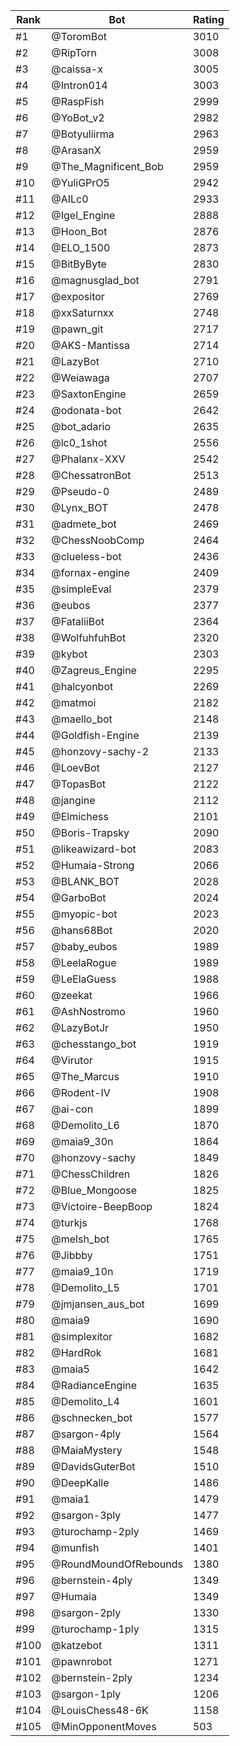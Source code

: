 Rank|Bot|Rating
---|---|---
#1|@ToromBot|3010
#2|@RipTorn|3008
#3|@caissa-x|3005
#4|@Intron014|3003
#5|@RaspFish|2999
#6|@YoBot_v2|2982
#7|@Botyuliirma|2963
#8|@ArasanX|2959
#9|@The_Magnificent_Bob|2959
#10|@YuliGPrO5|2942
#11|@AILc0|2933
#12|@Igel_Engine|2888
#13|@Hoon_Bot|2876
#14|@ELO_1500|2873
#15|@BitByByte|2830
#16|@magnusglad_bot|2791
#17|@expositor|2769
#18|@xxSaturnxx|2748
#19|@pawn_git|2717
#20|@AKS-Mantissa|2714
#21|@LazyBot|2710
#22|@Weiawaga|2707
#23|@SaxtonEngine|2659
#24|@odonata-bot|2642
#25|@bot_adario|2635
#26|@lc0_1shot|2556
#27|@Phalanx-XXV|2542
#28|@ChessatronBot|2513
#29|@Pseudo-0|2489
#30|@Lynx_BOT|2478
#31|@admete_bot|2469
#32|@ChessNoobComp|2464
#33|@clueless-bot|2436
#34|@fornax-engine|2409
#35|@simpleEval|2379
#36|@eubos|2377
#37|@FataliiBot|2364
#38|@WolfuhfuhBot|2320
#39|@kybot|2303
#40|@Zagreus_Engine|2295
#41|@halcyonbot|2269
#42|@matmoi|2182
#43|@maello_bot|2148
#44|@Goldfish-Engine|2139
#45|@honzovy-sachy-2|2133
#46|@LoevBot|2127
#47|@TopasBot|2122
#48|@jangine|2112
#49|@Elmichess|2101
#50|@Boris-Trapsky|2090
#51|@likeawizard-bot|2083
#52|@Humaia-Strong|2066
#53|@BLANK_BOT|2028
#54|@GarboBot|2024
#55|@myopic-bot|2023
#56|@hans68Bot|2020
#57|@baby_eubos|1989
#58|@LeelaRogue|1989
#59|@LeElaGuess|1988
#60|@zeekat|1966
#61|@AshNostromo|1960
#62|@LazyBotJr|1950
#63|@chesstango_bot|1919
#64|@Virutor|1915
#65|@The_Marcus|1910
#66|@Rodent-IV|1908
#67|@ai-con|1899
#68|@Demolito_L6|1870
#69|@maia9_30n|1864
#70|@honzovy-sachy|1849
#71|@ChessChildren|1826
#72|@Blue_Mongoose|1825
#73|@Victoire-BeepBoop|1824
#74|@turkjs|1768
#75|@melsh_bot|1765
#76|@Jibbby|1751
#77|@maia9_10n|1719
#78|@Demolito_L5|1701
#79|@jmjansen_aus_bot|1699
#80|@maia9|1690
#81|@simplexitor|1682
#82|@HardRok|1681
#83|@maia5|1642
#84|@RadianceEngine|1635
#85|@Demolito_L4|1601
#86|@schnecken_bot|1577
#87|@sargon-4ply|1564
#88|@MaiaMystery|1548
#89|@DavidsGuterBot|1510
#90|@DeepKalle|1486
#91|@maia1|1479
#92|@sargon-3ply|1477
#93|@turochamp-2ply|1469
#94|@munfish|1401
#95|@RoundMoundOfRebounds|1380
#96|@bernstein-4ply|1349
#97|@Humaia|1349
#98|@sargon-2ply|1330
#99|@turochamp-1ply|1315
#100|@katzebot|1311
#101|@pawnrobot|1271
#102|@bernstein-2ply|1234
#103|@sargon-1ply|1206
#104|@LouisChess48-6K|1158
#105|@MinOpponentMoves|503
